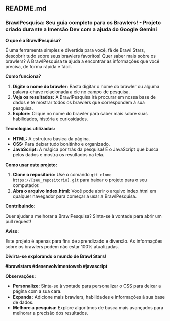 ## **README.md**

### **BrawlPesquisa: Seu guia completo para os Brawlers! - Projeto criado durante a Imersão Dev com a ajuda do Google Gemini**

**O que é a BrawlPesquisa?**

É uma ferramenta simples e divertida para você, fã de Brawl Stars, descobrir tudo sobre seus brawlers favoritos! Quer saber mais sobre os brawlers? A BrawlPesquisa te ajuda a encontrar as informações que você precisa, de forma rápida e fácil.

**Como funciona?**

1. **Digite o nome do brawler:** Basta digitar o nome do brawler ou alguma palavra-chave relacionada a ele no campo de pesquisa.
2. **Veja os resultados:** A BrawlPesquisa irá procurar em nossa base de dados e te mostrar todos os brawlers que correspondem à sua pesquisa.
3. **Explore:** Clique no nome do brawler para saber mais sobre suas habilidades, história e curiosidades.

**Tecnologias utilizadas:**

* **HTML:** A estrutura básica da página.
* **CSS:** Para deixar tudo bonitinho e organizado.
* **JavaScript:** A mágica por trás da pesquisa! É o JavaScript que busca pelos dados e mostra os resultados na tela.

**Como usar este projeto:**

1. **Clone o repositório:** Use o comando `git clone https://[seu_repositorio].git` para baixar o projeto para o seu computador.
2. **Abra o arquivo index.html:** Você pode abrir o arquivo index.html em qualquer navegador para começar a usar a BrawlPesquisa.

**Contribuindo:**

Quer ajudar a melhorar a BrawlPesquisa? Sinta-se à vontade para abrir um pull request! 

**Aviso:**

Este projeto é apenas para fins de aprendizado e diversão. As informações sobre os brawlers podem não estar 100% atualizadas.

**Divirta-se explorando o mundo de Brawl Stars!**

**#brawlstars #desenvolvimentoweb #javascript**

**Observações:**

* **Personalize:** Sinta-se à vontade para personalizar o CSS para deixar a página com a sua cara.
* **Expanda:** Adicione mais brawlers, habilidades e informações à sua base de dados.
* **Melhore a pesquisa:** Explore algoritmos de busca mais avançados para melhorar a precisão dos resultados. 
